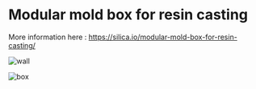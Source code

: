 # Modular mold box for resin casting

More information here : https://silica.io/modular-mold-box-for-resin-casting/

![wall](https://silica.io/wp-content/uploads/2021/01/moldbox_design_3_2_magnets.png)

![box](https://silica.io/wp-content/uploads/2021/01/DSC_4532.jpg)